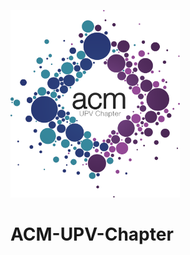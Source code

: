 <img src="https://github.com/SrVladyslav/ACM-UPV-Chapter/blob/master/BACK-END/src/public/img/logo.png?raw=true&s=200" height="300" widht="300" margin="auto"></img>

# ACM-UPV-Chapter

